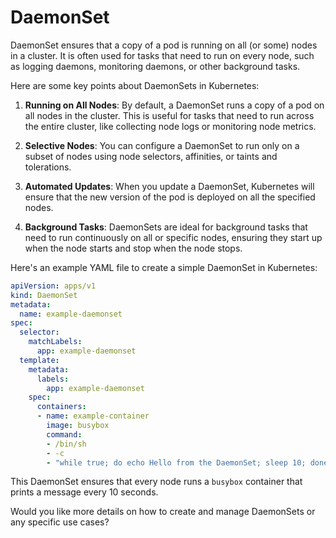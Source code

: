 # DaemonSet

DaemonSet ensures that a copy of a pod is running on all (or some) nodes in a cluster. It is often used for tasks that need to run on every node, such as logging daemons, monitoring daemons, or other background tasks. 

Here are some key points about DaemonSets in Kubernetes:

1. **Running on All Nodes**: By default, a DaemonSet runs a copy of a pod on all nodes in the cluster. This is useful for tasks that need to run across the entire cluster, like collecting node logs or monitoring node metrics.

2. **Selective Nodes**: You can configure a DaemonSet to run only on a subset of nodes using node selectors, affinities, or taints and tolerations.

3. **Automated Updates**: When you update a DaemonSet, Kubernetes will ensure that the new version of the pod is deployed on all the specified nodes.

4. **Background Tasks**: DaemonSets are ideal for background tasks that need to run continuously on all or specific nodes, ensuring they start up when the node starts and stop when the node stops.

Here's an example YAML file to create a simple DaemonSet in Kubernetes:

```yaml
apiVersion: apps/v1
kind: DaemonSet
metadata:
  name: example-daemonset
spec:
  selector:
    matchLabels:
      app: example-daemonset
  template:
    metadata:
      labels:
        app: example-daemonset
    spec:
      containers:
      - name: example-container
        image: busybox
        command:
        - /bin/sh
        - -c
        - "while true; do echo Hello from the DaemonSet; sleep 10; done"
```

This DaemonSet ensures that every node runs a `busybox` container that prints a message every 10 seconds.

Would you like more details on how to create and manage DaemonSets or any specific use cases?
